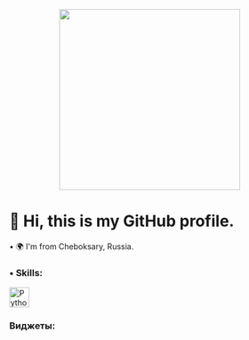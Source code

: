 <div id="header" align="center">
  <img src="https://i.giphy.com/media/v1.Y2lkPTc5MGI3NjExOTVpaWd5ZXYxbWFwMThrNXAyOTI3YnM4dDFrbXBiZWtlY3dlNTI5OSZlcD12MV9pbnRlcm5hbF9naWZfYnlfaWQmY3Q9Zw/11kEuHSQAXXiGQ/giphy.gif" width="325">
</div>

# 👋 Hi, this is my GitHub profile.
• 🌍 I'm from Cheboksary, Russia.

### • Skills:
<p align="left">
<a href="https://www.python.org/" target="_blank" rel="noreferrer">
  <img src="https://raw.githubusercontent.com/danielcranney/readme-generator/main/public/icons/skills/python-colored.svg" width="36" height="36" alt="Python">
</a>

### Виджеты:
